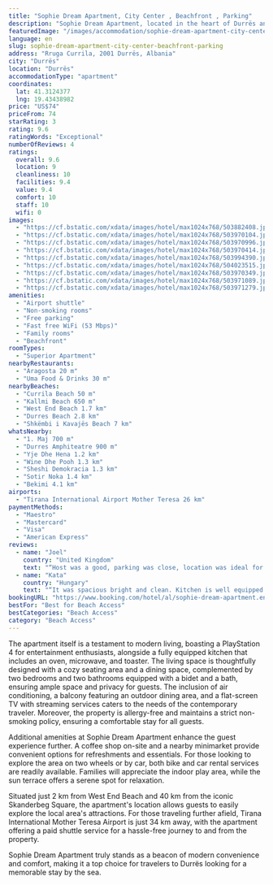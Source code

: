 ```yaml
---
title: "Sophie Dream Apartment, City Center , Beachfront , Parking"
description: "Sophie Dream Apartment, located in the heart of Durrës and right on the waterfront, offers a modern retreat for travelers seeking the perfect blend of convenience and comfort."
featuredImage: "/images/accommodation/sophie-dream-apartment-city-center-beachfront-parking-503882408.jpg"
language: en
slug: sophie-dream-apartment-city-center-beachfront-parking
address: "Rruga Currila, 2001 Durrës, Albania"
city: "Durrës"
location: "Durrës"
accommodationType: "apartment"
coordinates:
  lat: 41.3124377
  lng: 19.43438982
price: "US$74"
priceFrom: 74
starRating: 3
rating: 9.6
ratingWords: "Exceptional"
numberOfReviews: 4
ratings:
  overall: 9.6
  location: 9
  cleanliness: 10
  facilities: 9.4
  value: 9.4
  comfort: 10
  staff: 10
  wifi: 0
images:
  - "https://cf.bstatic.com/xdata/images/hotel/max1024x768/503882408.jpg?k=168e0e63a8333d7b7991212a0535380ed8d83c231fda5e266ad8474e7c4f9531&o=&hp=1"
  - "https://cf.bstatic.com/xdata/images/hotel/max1024x768/503970104.jpg?k=3b68cafefc013628f990b28fe718becbb002c8ae4e5e01a45fa4b3ecc77e0c36&o=&hp=1"
  - "https://cf.bstatic.com/xdata/images/hotel/max1024x768/503970996.jpg?k=b65fb905eabb2f31f7086757c1332fec5a5cb7baea86e830bffb8480d1ccd216&o=&hp=1"
  - "https://cf.bstatic.com/xdata/images/hotel/max1024x768/503970414.jpg?k=3c20f35b53b9ddb639fd306629a01a75bdeb044cea345f92e27ad4e564f4d0be&o=&hp=1"
  - "https://cf.bstatic.com/xdata/images/hotel/max1024x768/503994390.jpg?k=eb820cd2c0e002d8d3455e6652529a9482e133636d9514f93033cef0716454b3&o=&hp=1"
  - "https://cf.bstatic.com/xdata/images/hotel/max1024x768/504023515.jpg?k=caef3e8e94eab3c83daf4ff8cfeeeb66e8af45089470c7934838cd2042996098&o=&hp=1"
  - "https://cf.bstatic.com/xdata/images/hotel/max1024x768/503970349.jpg?k=a59b753a92c7cc6ddd5c01c44f4e33ca6a36a2d27cc95c41946ea471ea8c2dd1&o=&hp=1"
  - "https://cf.bstatic.com/xdata/images/hotel/max1024x768/503971089.jpg?k=80b596306556084ac73da150edef02ec743afef51f78d3d10ed41e21b3b0b2b1&o=&hp=1"
  - "https://cf.bstatic.com/xdata/images/hotel/max1024x768/503971279.jpg?k=fb9cb2921c0fef515cce61b71bc1316d56bb56ac5a0cd868fe1662c4bdc9bc6b&o=&hp=1"
amenities:
  - "Airport shuttle"
  - "Non-smoking rooms"
  - "Free parking"
  - "Fast free WiFi (53 Mbps)"
  - "Family rooms"
  - "Beachfront"
roomTypes:
  - "Superior Apartment"
nearbyRestaurants:
  - "Aragosta 20 m"
  - "Uma Food & Drinks 30 m"
nearbyBeaches:
  - "Currila Beach 50 m"
  - "Kallmi Beach 650 m"
  - "West End Beach 1.7 km"
  - "Durres Beach 2.8 km"
  - "Shkëmbi i Kavajës Beach 7 km"
whatsNearby:
  - "1. Maj 700 m"
  - "Durres Amphiteatre 900 m"
  - "Yje Dhe Hena 1.2 km"
  - "Wine Dhe Pooh 1.3 km"
  - "Sheshi Demokracia 1.3 km"
  - "Sotir Noka 1.4 km"
  - "Bekimi 4.1 km"
airports:
  - "Tirana International Airport Mother Teresa 26 km"
paymentMethods:
  - "Maestro"
  - "Mastercard"
  - "Visa"
  - "American Express"
reviews:
  - name: "Joel"
    country: "United Kingdom"
    text: "“Host was a good, parking was close, location was ideal for strolling along the promenade.”"
  - name: "Kata"
    country: "Hungary"
    text: "“It was spacious bright and clean. Kitchen is well equipped.”"
bookingURL: "https://www.booking.com/hotel/al/sophie-dream-apartment.en-gb.html?aid=8035640"
bestFor: "Best for Beach Access"
bestCategories: "Beach Access"
category: "Beach Access"
---
```


The apartment itself is a testament to modern living, boasting a PlayStation 4 for entertainment enthusiasts, alongside a fully equipped kitchen that includes an oven, microwave, and toaster. The living space is thoughtfully designed with a cozy seating area and a dining space, complemented by two bedrooms and two bathrooms equipped with a bidet and a bath, ensuring ample space and privacy for guests. The inclusion of air conditioning, a balcony featuring an outdoor dining area, and a flat-screen TV with streaming services caters to the needs of the contemporary traveler. Moreover, the property is allergy-free and maintains a strict non-smoking policy, ensuring a comfortable stay for all guests.

Additional amenities at Sophie Dream Apartment enhance the guest experience further. A coffee shop on-site and a nearby minimarket provide convenient options for refreshments and essentials. For those looking to explore the area on two wheels or by car, both bike and car rental services are readily available. Families will appreciate the indoor play area, while the sun terrace offers a serene spot for relaxation.

Situated just 2 km from West End Beach and 40 km from the iconic Skanderbeg Square, the apartment's location allows guests to easily explore the local area's attractions. For those traveling further afield, Tirana International Mother Teresa Airport is just 34 km away, with the apartment offering a paid shuttle service for a hassle-free journey to and from the property.

Sophie Dream Apartment truly stands as a beacon of modern convenience and comfort, making it a top choice for travelers to Durrës looking for a memorable stay by the sea.